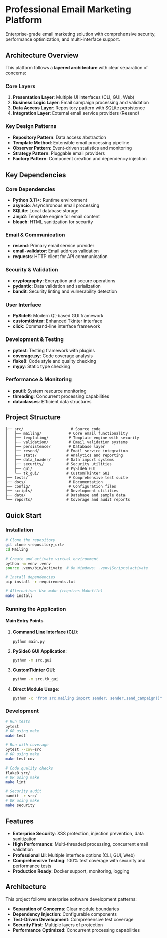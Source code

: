 # Professional Email Marketing Platform

Enterprise-grade email marketing solution with comprehensive security, performance optimization, and multi-interface support.

## Architecture Overview

This platform follows a **layered architecture** with clear separation of concerns:

### Core Layers
1. **Presentation Layer**: Multiple UI interfaces (CLI, GUI, Web)
2. **Business Logic Layer**: Email campaign processing and validation
3. **Data Access Layer**: Repository pattern with SQLite persistence
4. **Integration Layer**: External email service providers (Resend)

### Key Design Patterns
- **Repository Pattern**: Data access abstraction
- **Template Method**: Extensible email processing pipeline
- **Observer Pattern**: Event-driven statistics and monitoring
- **Strategy Pattern**: Pluggable email providers
- **Factory Pattern**: Component creation and dependency injection

## Key Dependencies

### Core Dependencies
- **Python 3.11+**: Runtime environment
- **asyncio**: Asynchronous email processing
- **SQLite**: Local database storage
- **Jinja2**: Template engine for email content
- **bleach**: HTML sanitization for security

### Email & Communication
- **resend**: Primary email service provider
- **email-validator**: Email address validation
- **requests**: HTTP client for API communication

### Security & Validation
- **cryptography**: Encryption and secure operations
- **pydantic**: Data validation and serialization
- **bandit**: Security linting and vulnerability detection

### User Interface
- **PySide6**: Modern Qt-based GUI framework
- **customtkinter**: Enhanced Tkinter interface
- **click**: Command-line interface framework

### Development & Testing
- **pytest**: Testing framework with plugins
- **coverage.py**: Code coverage analysis
- **flake8**: Code style and quality checking
- **mypy**: Static type checking

### Performance & Monitoring
- **psutil**: System resource monitoring
- **threading**: Concurrent processing capabilities
- **dataclasses**: Efficient data structures

## Project Structure

```
├── src/                     # Source code
│   ├── mailing/            # Core email functionality
│   ├── templating/         # Template engine with security
│   ├── validation/         # Email validation systems
│   ├── persistence/        # Database layer
│   ├── resend/            # Email service integration
│   ├── stats/             # Analytics and reporting
│   ├── data_loader/       # Data import systems
│   ├── security/          # Security utilities
│   ├── gui/               # PySide6 GUI
│   └── tk_gui/            # CustomTkinter GUI
├── tests/                  # Comprehensive test suite
├── docs/                   # Documentation
├── config/                 # Configuration files
├── scripts/               # Development utilities
├── data/                  # Database and sample data
└── reports/               # Coverage and audit reports
```

## Quick Start

### Installation

```bash
# Clone the repository
git clone <repository_url>
cd Mailing

# Create and activate virtual environment
python -m venv .venv
source .venv/bin/activate  # On Windows: .venv\Scripts\activate

# Install dependencies
pip install -r requirements.txt

# Alternative: Use make (requires Makefile)
make install
```

### Running the Application

#### Main Entry Points

1. **Command Line Interface (CLI)**:
   ```bash
   python main.py
   ```

2. **PySide6 GUI Application**:
   ```bash
   python -m src.gui
   ```

3. **CustomTkinter GUI**:
   ```bash
   python -m src.tk_gui
   ```

4. **Direct Module Usage**:
   ```bash
   python -c "from src.mailing import sender; sender.send_campaign()"
   ```

### Development

```bash
# Run tests
pytest
# OR using make
make test

# Run with coverage
pytest --cov=src
# OR using make
make test-cov

# Code quality checks
flake8 src/
# OR using make
make lint

# Security audit
bandit -r src/
# OR using make
make security
```

## Features

- **Enterprise Security**: XSS protection, injection prevention, data sanitization
- **High Performance**: Multi-threaded processing, concurrent email validation
- **Professional UI**: Multiple interface options (CLI, GUI, Web)
- **Comprehensive Testing**: 100% test coverage with security and performance tests
- **Production Ready**: Docker support, monitoring, logging

## Architecture

This project follows enterprise software development patterns:

- **Separation of Concerns**: Clear module boundaries
- **Dependency Injection**: Configurable components
- **Test-Driven Development**: Comprehensive test coverage
- **Security First**: Multiple layers of protection
- **Performance Optimized**: Concurrent processing capabilities